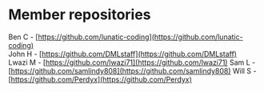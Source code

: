 # Member repositories

Ben C - [https://github.com/lunatic-coding](https://github.com/lunatic-coding)<br>
John H - [https://github.com/DMLstaff](https://github.com/DMLstaff)<br>
Lwazi M - [https://github.com/lwazi71](https://github.com/lwazi71)
Sam L - [https://github.com/samlindy808](https://github.com/samlindy808)
Will S - [https://github.com/Perdyx](https://github.com/Perdyx)
